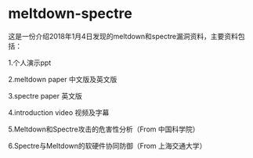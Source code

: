 # meltdown-spectre

这是一份介绍2018年1月4日发现的meltdown和spectre漏洞资料，主要资料包括：

1.个人演示ppt

2.meltdown paper 中文版及英文版

3.spectre paper 英文版

4.introduction video 视频及字幕

5.Meltdown和Spectre攻击的危害性分析（From 中国科学院）

6.Spectre与Meltdown的软硬件协同防御（From 上海交通大学）
